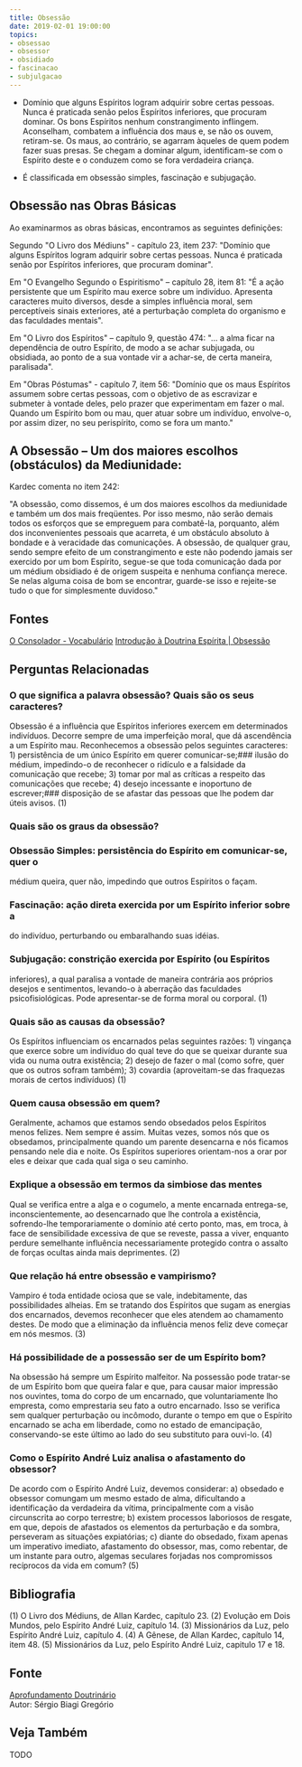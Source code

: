 ```yaml
---
title: Obsessão
date: 2019-02-01 19:00:00
topics:
- obsessao
- obsessor
- obsidiado
- fascinacao
- subjulgacao
---
```


* Domínio que alguns Espíritos logram adquirir sobre certas pessoas. Nunca é
praticada senão pelos Espíritos inferiores, que procuram dominar. Os bons
Espíritos nenhum constrangimento inflingem. Aconselham, combatem a influência
dos maus e, se não os ouvem, retiram-se. Os maus, ao contrário, se agarram
àqueles de quem podem fazer suas presas. Se chegam a dominar algum,
identificam-se com o Espírito deste e o conduzem como se fora verdadeira
criança. 

* É classificada em obsessão simples, fascinação e subjugação. 

## Obsessão nas Obras Básicas
Ao examinarmos as obras básicas, encontramos as seguintes definições:

Segundo "O Livro dos Médiuns" - capítulo 23, item 237: "Domínio que alguns
Espíritos logram adquirir sobre certas pessoas. Nunca é praticada senão por
Espíritos inferiores, que procuram dominar".

Em "O Evangelho Segundo o Espiritismo" – capítulo 28, item 81: "É a ação
persistente que um Espírito mau exerce sobre um indivíduo. Apresenta caracteres
muito diversos, desde a simples influência moral, sem perceptíveis sinais
exteriores, até a perturbação completa do organismo e das faculdades mentais".

Em "O Livro dos Espíritos" – capítulo 9, questão 474: "... a alma ficar na
dependência de outro Espírito, de modo a se achar subjugada, ou obsidiada, ao
ponto de a sua vontade vir a achar-se, de certa maneira, paralisada".

Em "Obras Póstumas" - capítulo 7, item 56: "Domínio que os maus Espíritos
assumem sobre certas pessoas, com o objetivo de as escravizar e submeter à
vontade deles, pelo prazer que experimentam em fazer o mal. Quando um Espírito
bom ou mau, quer atuar sobre um indivíduo, envolve-o, por assim dizer, no seu
perispírito, como se fora um manto."


## A Obsessão – Um dos maiores escolhos (obstáculos) da Mediunidade:
Kardec comenta no item 242:

"A obsessão, como dissemos, é um dos maiores escolhos da mediunidade e também um
dos mais freqüentes. Por isso mesmo, não serão demais todos os esforços que se
empreguem para combatê-la, porquanto, além dos inconvenientes pessoais que
acarreta, é um obstáculo absoluto à bondade e à veracidade das comunicações. A
obsessão, de qualquer grau, sendo sempre efeito de um constrangimento e este não
podendo jamais ser exercido por um bom Espírito, segue-se que toda comunicação
dada por um médium obsidiado é de origem suspeita e nenhuma confiança merece. Se
nelas alguma coisa de bom se encontrar, guarde-se isso e rejeite-se tudo o que
for simplesmente duvidoso."

## Fontes
[O Consolador - Vocabulário](http://www.oconsolador.com.br/linkfixo/vocabulario/principal.html)
[Introdução à Doutrina Espírita | Obsessão](https://introducaodoutrinaespirita.blogspot.com/2009/01/obsesso.html)


## Perguntas Relacionadas

### O que significa a palavra obsessão? Quais são os seus caracteres?
Obsessão é a influência que Espíritos inferiores exercem em
determinados indivíduos. Decorre sempre de uma imperfeição moral, que dá
ascendência a um Espírito mau. Reconhecemos a obsessão pelos seguintes
caracteres: 1) persistência de um único Espírito em querer comunicar-se;### ilusão do médium, impedindo-o de reconhecer o ridículo e a falsidade
da comunicação que recebe; 3) tomar por mal as críticas a respeito das
comunicações que recebe; 4) desejo incessante e inoportuno de escrever;### disposição de se afastar das pessoas que lhe podem dar úteis avisos.
(1)

### Quais são os graus da obsessão?
### Obsessão Simples: persistência do Espírito em comunicar-se, quer o
médium queira, quer não, impedindo que outros Espíritos o façam.
### Fascinação: ação direta exercida por um Espírito inferior sobre a
do indivíduo, perturbando ou embaralhando suas idéias.
### Subjugação: constrição exercida por Espírito (ou Espíritos
inferiores), a qual paralisa a vontade de maneira contrária aos próprios
desejos e sentimentos, levando-o à aberração das faculdades
psicofisiológicas. Pode apresentar-se de forma moral ou corporal. (1)

### Quais são as causas da obsessão?
Os Espíritos influenciam os encarnados pelas seguintes razões: 1)
vingança que exerce sobre um indivíduo do qual teve do que se queixar
durante sua vida ou numa outra existência; 2) desejo de fazer o mal
(como sofre, quer que os outros sofram também); 3) covardia
(aproveitam-se das fraquezas morais de certos indivíduos) (1)

### Quem causa obsessão em quem?
Geralmente, achamos que estamos sendo obsedados pelos Espíritos menos
felizes. Nem sempre é assim. Muitas vezes, somos nós que os obsedamos,
principalmente quando um parente desencarna e nós ficamos pensando nele
dia e noite. Os Espíritos superiores orientam-nos a orar por eles e
deixar que cada qual siga o seu caminho.

### Explique a obsessão em termos da simbiose das mentes

Qual se verifica entre a alga e o cogumelo, a mente encarnada
entrega-se, inconscientemente, ao desencarnado que lhe controla a
existência, sofrendo-lhe temporariamente o domínio até certo ponto, mas,
em troca, à face de sensibilidade excessiva de que se reveste, passa a
viver, enquanto perdure semelhante influência necessariamente protegido
contra o assalto de forças ocultas ainda mais deprimentes. (2)

### Que relação há entre obsessão e vampirismo?
Vampiro é toda entidade ociosa que se vale, indebitamente, das
possibilidades alheias. Em se tratando dos Espíritos que sugam as
energias dos encarnados, devemos reconhecer que eles atendem ao
chamamento destes. De modo que a eliminação da influência menos feliz
deve começar em nós mesmos. (3)

### Há possibilidade de a possessão ser de um Espírito bom?
Na obsessão há sempre um Espírito malfeitor. Na possessão pode tratar-se
de um Espírito bom que queira falar e que, para causar maior impressão
nos ouvintes, toma do corpo de um encarnado, que voluntariamente lho
empresta, como emprestaria seu fato a outro encarnado. Isso se verifica
sem qualquer perturbação ou incômodo, durante o tempo em que o Espírito
encarnado se acha em liberdade, como no estado de emancipação,
conservando-se este último ao lado do seu substituto para ouvi-lo. (4)

### Como o Espírito André Luiz analisa o afastamento do obsessor?
De acordo com o Espírito André Luiz, devemos considerar: a) obsedado e
obsessor comungam um mesmo estado de alma, dificultando a identificação
da verdadeira da vítima, principalmente com a visão circunscrita ao
corpo terrestre; b) existem processos laboriosos de resgate, em que,
depois de afastados os elementos da perturbação e da sombra, perseveram
as situações expiatórias; c) diante do obsedado, fixam apenas um
imperativo imediato, afastamento do obsessor, mas, como rebentar, de um
instante para outro, algemas seculares forjadas nos compromissos
recíprocos da vida em comum? (5)


## Bibliografia
(1) O Livro dos Médiuns, de Allan Kardec, capítulo 23.
(2) Evolução em Dois Mundos, pelo Espírito André Luiz, capítulo 14.
(3) Missionários da Luz, pelo Espírito André Luiz, capítulo 4.
(4) A Gênese, de Allan Kardec, capítulo 14, item 48.
(5) Missionários da Luz, pelo Espírito André Luiz, capitulo 17 e 18.

## Fonte
[Aprofundamento Doutrinário](https://sites.google.com/view/aprofundamentodoutrinario/obsessão)  
Autor: Sérgio Biagi Gregório


## Veja Também
TODO
